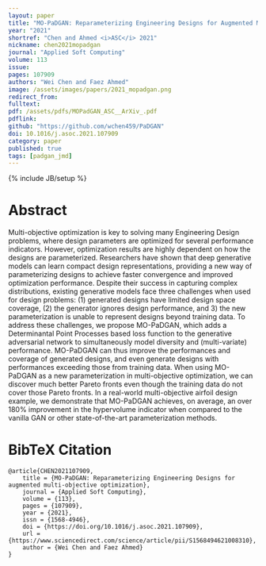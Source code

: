 ```yaml
---
layout: paper
title: "MO-PaDGAN: Reparameterizing Engineering Designs for Augmented Multi-objective Optimization"
year: "2021"
shortref: "Chen and Ahmed <i>ASC</i> 2021"
nickname: chen2021mopadgan
journal: "Applied Soft Computing"
volume: 113
issue: 
pages: 107909
authors: "Wei Chen and Faez Ahmed"
image: /assets/images/papers/2021_mopadgan.png
redirect_from: 
fulltext: 
pdf: /assets/pdfs/MOPadGAN_ASC__ArXiv_.pdf
pdflink: 
github: "https://github.com/wchen459/PaDGAN"
doi: 10.1016/j.asoc.2021.107909
category: paper
published: true
tags: [padgan_jmd]
---
```

{% include JB/setup %}

# Abstract 

Multi-objective optimization is key to solving many Engineering Design problems, where design parameters are optimized for several performance indicators. However, optimization results are highly dependent on how the designs are parameterized. Researchers have shown that deep generative models can learn compact design representations, providing a new way of parameterizing designs to achieve faster convergence and improved optimization performance. Despite their success in capturing complex distributions, existing generative models face three challenges when used for design problems: (1) generated designs have limited design space coverage, (2) the generator ignores design performance, and 3) the new parameterization is unable to represent designs beyond training data. To address these challenges, we propose MO-PaDGAN, which adds a Determinantal Point Processes based loss function to the generative adversarial network to simultaneously model diversity and (multi-variate) performance. MO-PaDGAN can thus improve the performances and coverage of generated designs, and even generate designs with performances exceeding those from training data. When using MO-PaDGAN as a new parameterization in multi-objective optimization, we can discover much better Pareto fronts even though the training data do not cover those Pareto fronts. In a real-world multi-objective airfoil design example, we demonstrate that MO-PaDGAN achieves, on average, an over 180% improvement in the hypervolume indicator when compared to the vanilla GAN or other state-of-the-art parameterization methods.




# BibTeX Citation

```
@article{CHEN2021107909,
	title = {MO-PaDGAN: Reparameterizing Engineering Designs for augmented multi-objective optimization},
	journal = {Applied Soft Computing},
	volume = {113},
	pages = {107909},
	year = {2021},
	issn = {1568-4946},
	doi = {https://doi.org/10.1016/j.asoc.2021.107909},
	url = {https://www.sciencedirect.com/science/article/pii/S1568494621008310},
	author = {Wei Chen and Faez Ahmed}
}
```
